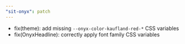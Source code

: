 ```yaml
---
"sit-onyx": patch
---
```


- fix(theme): add missing `--onyx-color-kaufland-red-*` CSS variables
- fix(OnyxHeadline): correctly apply font family CSS variables
